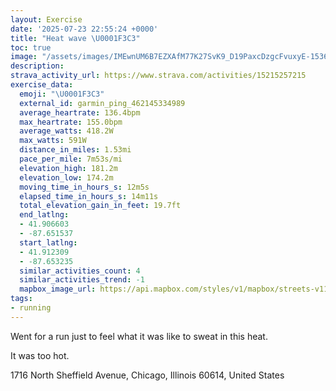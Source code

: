 ```yaml
---
layout: Exercise
date: '2025-07-23 22:55:24 +0000'
title: "Heat wave \U0001F3C3"
toc: true
image: "/assets/images/IMEwnUM6B7EZXAfM77K27SvK9_D19PaxcDzgcFvuxyE-1536x2048.jpg.jpeg"
description:
strava_activity_url: https://www.strava.com/activities/15215257215
exercise_data:
  emoji: "\U0001F3C3"
  external_id: garmin_ping_462145334989
  average_heartrate: 136.4bpm
  max_heartrate: 155.0bpm
  average_watts: 418.2W
  max_watts: 591W
  distance_in_miles: 1.53mi
  pace_per_mile: 7m53s/mi
  elevation_high: 181.2m
  elevation_low: 174.2m
  moving_time_in_hours_s: 12m5s
  elapsed_time_in_hours_s: 14m11s
  total_elevation_gain_in_feet: 19.7ft
  end_latlng:
  - 41.906603
  - -87.651537
  start_latlng:
  - 41.912309
  - -87.653235
  similar_activities_count: 4
  similar_activities_trend: -1
  mapbox_image_url: https://api.mapbox.com/styles/v1/mapbox/streets-v11/static/path-5+787af2-1.0(g%7Bx~Ftm~uO%40wBBMr%40iARi%40v%40cAlA%7BBKSIi%40A_%40%40WMsABk%40I_AFm%40E%7BB%40cCCSEwA%40SAmAE%7B%40Jk%40%40KIuA%3Fa%40CICq%40B%5DBEJCNA%60ADbBI%60%40%40dA%3Fl%40Gb%40%3FxAI%7CBAlA%40ZCtDIlGE%5CEbABF%40%5ECJEX%3Fb%40GN%40XEJBAx%40InBBXE%5CPhG%3FdFBh%40BnDAZMNq%40%5C%7D%40~%40iBjAMNUf%40OPs%40j%40iAt%40_%40%5CCLJf%40),pin-s-s+e5b22e(-87.65163,41.91172),pin-s-f+89ae00(-87.65040000000005,41.905930000000026)/auto/800x800?access_token=pk.eyJ1Ijoiam9zaGJlY2ttYW4iLCJhIjoiY205eWR2aDd1MWZ6djJrbXc4a3M0bWZleiJ9.XiG9OWkNcZk2QzjJbxLB4A
tags:
- running
---
```


Went for a run just to feel what it was like to sweat in this heat. 

It was too hot.

1716 North Sheffield Avenue, Chicago, Illinois 60614, United States
